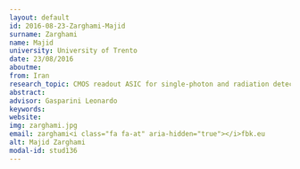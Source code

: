 ```yaml
---
layout: default 
id: 2016-08-23-Zarghami-Majid
surname: Zarghami
name: Majid
university: University of Trento
date: 23/08/2016
aboutme: 
from: Iran
research_topic: CMOS readout ASIC for single-photon and radiation detectors
abstract: 
advisor: Gasparini Leonardo
keywords: 
website: 
img: zarghami.jpg
email: zarghami<i class="fa fa-at" aria-hidden="true"></i>fbk.eu
alt: Majid Zarghami
modal-id: stud136
---
```

